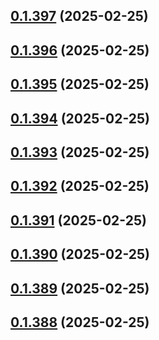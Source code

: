 ## [0.1.397](https://github.com/binary-braids/terraform-oracle/compare/v0.1.396...v0.1.397) (2025-02-25)



## [0.1.396](https://github.com/binary-braids/terraform-oracle/compare/v0.1.395...v0.1.396) (2025-02-25)



## [0.1.395](https://github.com/binary-braids/terraform-oracle/compare/v0.1.394...v0.1.395) (2025-02-25)



## [0.1.394](https://github.com/binary-braids/terraform-oracle/compare/v0.1.393...v0.1.394) (2025-02-25)



## [0.1.393](https://github.com/binary-braids/terraform-oracle/compare/v0.1.392...v0.1.393) (2025-02-25)



## [0.1.392](https://github.com/binary-braids/terraform-oracle/compare/v0.1.391...v0.1.392) (2025-02-25)



## [0.1.391](https://github.com/binary-braids/terraform-oracle/compare/v0.1.390...v0.1.391) (2025-02-25)



## [0.1.390](https://github.com/binary-braids/terraform-oracle/compare/v0.1.389...v0.1.390) (2025-02-25)



## [0.1.389](https://github.com/binary-braids/terraform-oracle/compare/v0.1.388...v0.1.389) (2025-02-25)



## [0.1.388](https://github.com/binary-braids/terraform-oracle/compare/v0.1.387...v0.1.388) (2025-02-25)



